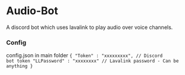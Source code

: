 # Audio-Bot
A discord bot which uses lavalink to play audio over voice channels. 

### Config

config.json in main folder
<code>{
    "Token" : "xxxxxxxxx",    // Discord bot token
    "LLPassword" : "xxxxxxxx" // Lavalink password - Can be anything
}</code>

